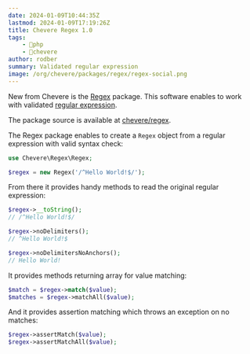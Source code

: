 ```yaml
---
date: 2024-01-09T10:44:35Z
lastmod: 2024-01-09T17:19:26Z
title: Chevere Regex 1.0
tags:
    - 🐘php
    - 🥑chevere
author: rodber
summary: Validated regular expression
image: /org/chevere/packages/regex/regex-social.png
---
```


New from Chevere is the [Regex](https://chevere.org/packages/regex) package. This software enables to work with validated [regular expression](https://en.wikipedia.org/wiki/Regular_expression).

The package source is available at [chevere/regex](https://github.com/chevere/regex).

The Regex package enables to create a `Regex` object from a regular expression with valid syntax check:

```php
use Chevere\Regex\Regex;

$regex = new Regex('/^Hello World!$/');
```

From there it provides handy methods to read the original regular expression:

```php
$regex->__toString();
// /^Hello World!$/

$regex->noDelimiters();
// ^Hello World!$

$regex->noDelimitersNoAnchors();
// Hello World!
```

It provides methods returning array for value matching:

```php
$match = $regex->match($value);
$matches = $regex->matchAll($value);
```

And it provides assertion matching which throws an exception on no matches:

```php
$regex->assertMatch($value);
$regex->assertMatchAll($value);
```

